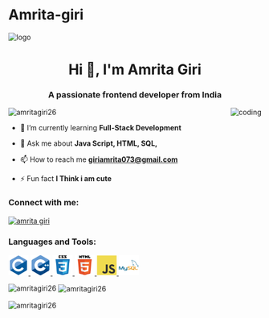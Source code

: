 # Amrita-giri
![logo](https://github.com/Amritagiri26/Amritagiri26/assets/159686837/bef1efeb-0ac1-44fe-90c6-f158e5aed763)


<h1 align="center">Hi 👋, I'm Amrita Giri</h1>
<h3 align="center">A passionate frontend developer from India</h3>

<img align="right" alt="coding" widht="400" src="https://images.lemonly.com/wp-content/uploads/2018/08/07150313/Homebase_Thumb_v01.gif">

<p align="left"> <img src="https://komarev.com/ghpvc/?username=amritagiri26&label=Profile%20views&color=0e75b6&style=flat" alt="amritagiri26" /> </p>

- 🌱 I’m currently learning **Full-Stack Development**

- 💬 Ask me about **Java Script, HTML, SQL,**

- 📫 How to reach me **giriamrita073@gmail.com**

- ⚡ Fun fact **I Think i am cute**

<h3 align="left">Connect with me:</h3>
<p align="left">
<a href="https://linkedin.com/in/amrita giri" target="blank"><img align="center" src="https://raw.githubusercontent.com/rahuldkjain/github-profile-readme-generator/master/src/images/icons/Social/linked-in-alt.svg" alt="amrita giri" height="30" width="40" /></a>
</p>

<h3 align="left">Languages and Tools:</h3>
<p align="left"> <a href="https://www.cprogramming.com/" target="_blank" rel="noreferrer"> <img src="https://raw.githubusercontent.com/devicons/devicon/master/icons/c/c-original.svg" alt="c" width="40" height="40"/> </a> <a href="https://www.w3schools.com/cpp/" target="_blank" rel="noreferrer"> <img src="https://raw.githubusercontent.com/devicons/devicon/master/icons/cplusplus/cplusplus-original.svg" alt="cplusplus" width="40" height="40"/> </a> <a href="https://www.w3schools.com/css/" target="_blank" rel="noreferrer"> <img src="https://raw.githubusercontent.com/devicons/devicon/master/icons/css3/css3-original-wordmark.svg" alt="css3" width="40" height="40"/> </a> <a href="https://www.w3.org/html/" target="_blank" rel="noreferrer"> <img src="https://raw.githubusercontent.com/devicons/devicon/master/icons/html5/html5-original-wordmark.svg" alt="html5" width="40" height="40"/> </a> <a href="https://developer.mozilla.org/en-US/docs/Web/JavaScript" target="_blank" rel="noreferrer"> <img src="https://raw.githubusercontent.com/devicons/devicon/master/icons/javascript/javascript-original.svg" alt="javascript" width="40" height="40"/> </a> <a href="https://www.mysql.com/" target="_blank" rel="noreferrer"> <img src="https://raw.githubusercontent.com/devicons/devicon/master/icons/mysql/mysql-original-wordmark.svg" alt="mysql" width="40" height="40"/> </a> </p>

<p><img align="left" src="https://github-readme-stats.vercel.app/api/top-langs?username=amritagiri26&show_icons=true&locale=en&layout=compact" alt="amritagiri26" /></p>

<p>&nbsp;<img align="center" src="https://github-readme-stats.vercel.app/api?username=amritagiri26&show_icons=true&locale=en" alt="amritagiri26" /></p>

<p><img align="center" src="https://github-readme-streak-stats.herokuapp.com/?user=amritagiri26&" alt="amritagiri26" /></p>


<!---
Amritagiri26/Amritagiri26 is a ✨ special ✨ repository because its `README.md` (this file) appears on your GitHub profile.
You can click the Preview link to take a look at your changes.
--->
